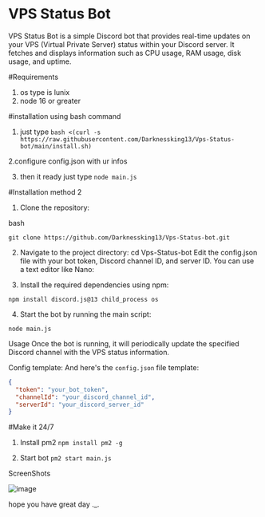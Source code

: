 # VPS Status Bot

VPS Status Bot is a simple Discord bot that provides real-time updates on your VPS (Virtual Private Server) status within your Discord server. It fetches and displays information such as CPU usage, RAM usage, disk usage, and uptime.

#Requirements
1. os type is lunix
2. node 16 or greater

#installation using bash command
1. just type 
```bash <(curl -s https://raw.githubusercontent.com/Darknessking13/Vps-Status-bot/main/install.sh)```

2.configure config.json with ur infos

3. then it ready just type 
```node main.js```

#Installation method 2

1. Clone the repository:

bash

```git clone https://github.com/Darknessking13/Vps-Status-bot.git```

2. Navigate to the project directory:
cd Vps-Status-bot
Edit the config.json file with your bot token, Discord channel ID, and server ID. You can use a text editor like Nano:

3. Install the required dependencies using npm:

```npm install discord.js@13 child_process os```

4. Start the bot by running the main script:

```node main.js```

Usage
Once the bot is running, it will periodically update the specified Discord channel with the VPS status information.

Config template:
And here's the `config.json` file template:

```json
{
  "token": "your_bot_token",
  "channelId": "your_discord_channel_id",
  "serverId": "your_discord_server_id"
}
```

#Make it 24/7
1. Install pm2
```npm install pm2 -g```

2. Start bot
```pm2 start main.js```

ScreenShots

![image](https://github.com/Darknessking13/Vps-Status-bot/assets/133841052/e1696b17-7969-48d0-8e80-9ae1ad01c625)

hope you have great day ._.
